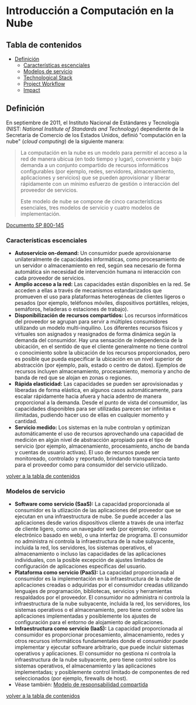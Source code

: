 # Introducción a Computación en la Nube

## Tabla de contenidos

- [Definición](#definición)
  - [Características escenciales](#características-escenciales)
  - [Modelos de servicio](#modelos-de-servicio)
  - [Technological Stack](#technological-stack)
  - [Project Workflow](#project-workflow)
  - [Impact](#impact)

## Definición

En septiembre de 2011, el Instituto Nacional de Estándares y Tecnología (NIST: *National Institute of Standards and Technology*) dependiente de la Secretaría de Comercio de los Estados Unidos, definió "computación en la nube" (*cloud computing*) de la siguiente manera:

> La computación en la nube es un modelo para permitir el acceso a la red de manera ubicua (en todo tiempo y lugar), conveniente y bajo demanda a un conjunto compartido de recursos informáticos configurables (por ejemplo, redes, servidores, almacenamiento, aplicaciones y servicios) que se pueden aprovisionar y liberar rápidamente con un mínimo esfuerzo de gestión o interacción del proveedor de servicios.
>
> Este modelo de nube se compone de cinco características esenciales, tres modelos de servicio y cuatro modelos de implementación.

[Documento SP 800-145](https://csrc.nist.gov/pubs/sp/800/145/final)


### Características escenciales

* **Autoservicio on-demand:** Un consumidor puede aprovisionarse unilateralmente de capacidades informáticas, como procesamiento de un servidor o almacenamiento en red, según sea necesario de forma automática sin necesidad de intervención humana ni interacción con cada proveedor de servicios.
* **Amplio acceso a la red:** Las capacidades están disponibles en la red. Se acceden a ellas a través de mecanismos estandarizados que promueven el uso para plataformas heterogéneas de clientes ligeros o pesados (por ejemplo, teléfonos móviles, dispositivos portátiles, relojes, semáforos, heladeras o estaciones de trabajo).
* **Disponibilización de recursos compartidos:** Los recursos informáticos del proveedor se agrupan para servir a múltiples consumidores utilizando un modelo multi-inquilino. Los diferentes recursos físicos y virtuales son asignados y reasignados de forma dinámica según la demanda del consumidor. Hay una sensación de independencia de la ubicación, en el sentido de que el cliente generalmente no tiene control o conocimiento sobre la ubicación de los recursos proporcionados, pero es posible que pueda especificar la ubicación en un nivel superior de abstracción (por ejemplo, país, estado o centro de datos). Ejemplos de recursos incluyen almacenamiento, procesamiento, memoria y ancho de banda de red que se alojan en zonas o regiones.
* **Rápida elasticidad:** Las capacidades se pueden ser aprovisionadas y liberadas de forma elástica, en algunos casos automáticamente, para escalar rápidamente hacia afuera y hacia adentro de manera proporcional a la demanda. Desde el punto de vista del consumidor, las capacidades disponibles para ser utilizadas parecen ser infinitas e ilimitadas, pudiendo hacer uso de ellas en cualquier momento y cantidad.
* **Servicio medido:** Los sistemas en la nube controlan y optimizan automáticamente el uso de recursos aprovechando una capacidad de medición en algún nivel de abstracción apropiado para el tipo de servicio (por ejemplo, almacenamiento, procesamiento, ancho de banda y cuentas de usuario activas). El uso de recursos puede ser monitoreado, controlado y reportado, brindando transparencia tanto para el proveedor como para consumidor del servicio utilizado.


[volver a la tabla de contenidos](#Tabla-de-contenidos)


### Modelos de servicio

* **Software como servicio (SaaS):** La capacidad proporcionada al consumidor es la utlización de las aplicaciones del proveedor que se ejecutan en una infraestructura de nube. Se puede acceder a las aplicaciones desde varios dispositivos cliente a través de una interfaz de cliente ligero, como un navegador web (por ejemplo, correo electrónico basado en web), o una interfaz de programa. El consumidor no administra ni controla la infraestructura de la nube subyacente, incluida la red, los servidores, los sistemas operativos, el almacenamiento o incluso las capacidades de las aplicaciones individuales, con la posible excepción de ajustes limitados de configuración de aplicaciones específicas del usuario.
* **Plataforma como servicio (PaaS):** La capacidad proporcionada al consumidor es la implementación en la infraestructura de la nube de aplicaciones creadas o adquiridas por el consumidor creadas utilizando lenguajes de programación, bibliotecas, servicios y herramientas respaldados por el proveedor. El consumidor no administra ni controla la infraestructura de la nube subyacente, incluida la red, los servidores, los sistemas operativos o el almacenamiento, pero tiene control sobre las aplicaciones implementadas y posiblemente los ajustes de configuración para el entorno de alojamiento de aplicaciones.
* **Infraestructura como servicio (IaaS):** La capacidad proporcionada al consumidor es proporcionar procesamiento, almacenamiento, redes y otros recursos informáticos fundamentales donde el consumidor puede implementar y ejecutar software arbitrario, que puede incluir sistemas operativos y aplicaciones. El consumidor no gestiona ni controla la infraestructura de la nube subyacente, pero tiene control sobre los sistemas operativos, el almacenamiento y las aplicaciones implementadas; y posiblemente control limitado de componentes de red seleccionados (por ejemplo, firewalls de host).
* Véase también: [Modelo de responsabilidad compartida]()


[volver a la tabla de contenidos](#Tabla-de-contenidos)
